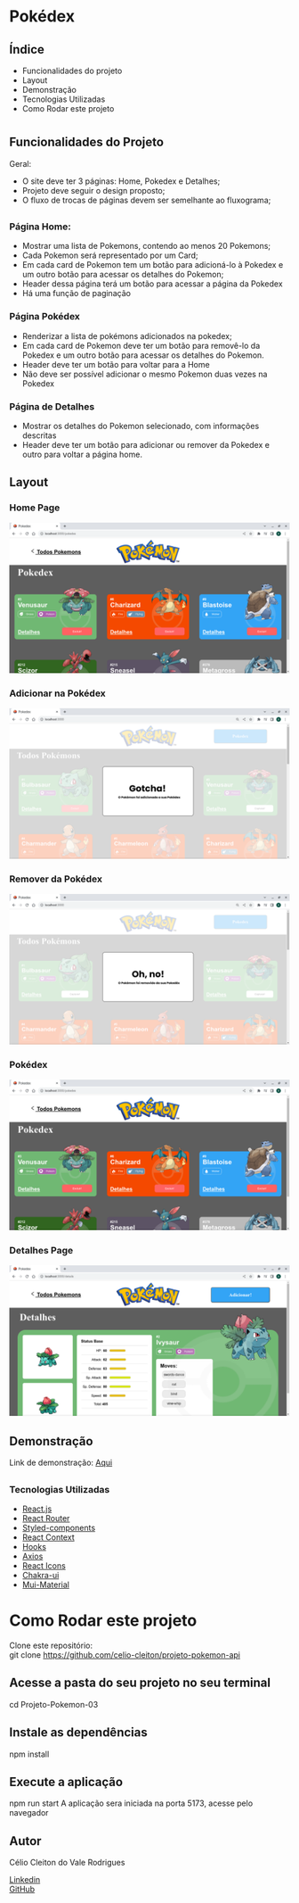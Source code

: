 # Pokédex

## Índice

-   Funcionalidades do projeto
-   Layout
-   Demonstração
-   Tecnologias Utilizadas
-   Como Rodar este projeto


# 
## Funcionalidades do Projeto

Geral:

-   O site deve ter 3 páginas: Home, Pokedex e Detalhes;
-   Projeto deve seguir o design proposto;
-   O fluxo de trocas de páginas devem ser semelhante ao fluxograma;

## 
### Página Home:

-   Mostrar uma lista de Pokemons, contendo ao menos 20 Pokemons;
-   Cada Pokemon será representado por um Card;
-   Em cada card de Pokemon tem um botão para adicioná-lo à Pokedex e um outro botão para acessar os detalhes do Pokemon;
-   Header dessa página terá um botão para acessar a página da Pokedex
-   Há uma função de paginação

### Página Pokédex

-   Renderizar a lista de pokémons adicionados na pokedex;
-   Em cada card de Pokemon deve ter um botão para removê-lo da Pokedex e um outro botão para acessar os detalhes do Pokemon.
-   Header deve ter um botão para voltar para a Home
-   Não deve ser possível adicionar o mesmo Pokemon duas vezes na Pokedex

### Página de Detalhes

-   Mostrar os detalhes do Pokemon selecionado, com informações descritas
-   Header deve ter um botão para adicionar ou remover da Pokedex e outro para voltar a página home.

## 
## Layout

### Home Page

![Home Page](https://github.com/hammes22/Pokedex/raw/main/images/pokedex_Page.png)

### Adicionar na Pokédex

![Adicionar na Pokédex](https://github.com/hammes22/Pokedex/raw/main/images/adicionarPokedex.png)

### Remover da Pokédex

![Remover da Pokédex](https://github.com/hammes22/Pokedex/raw/main/images/removerPokedex.png)

### Pokédex

![Pokédex](https://github.com/hammes22/Pokedex/raw/main/images/pokedex_Page.png)

### Detalhes Page

![Detalhes Page](https://github.com/hammes22/Pokedex/raw/main/images/detalhes_page.png)

## 
## Demonstração

Link de demonstração: [Aqui](https://projetcpokemons.netlify.app/)

## 
### **Tecnologias Utilizadas**

-   [React.js](https://pt-br.reactjs.org/)
-   [React Router](https://reactrouter.com/en/main/start/overview)
-   [Styled-components](https://styled-components.com/)
-   [React Context](https://reactjs.org/docs/context.html)
-   [Hooks](https://reactjs.org/docs/hooks-intro.html)
-   [Axios](https://axios-http.com/ptbr/docs/intro)
-   [React Icons](https://react-icons.github.io/react-icons)
-   [Chakra-ui](https://pro.chakra-ui.com/guides/get-started)
-   [Mui-Material](https://mui.com/material-ui/getting-started/overview/)


#  Como Rodar este projeto

 Clone este repositório:<br>
git clone https://github.com/celio-cleiton/projeto-pokemon-api

## Acesse a pasta do seu projeto no seu terminal
cd Projeto-Pokemon-03

## Instale as dependências
npm install

## Execute a aplicação
npm run start
A aplicação sera iniciada na porta 5173, acesse pelo navegador


## Autor

Célio Cleiton do Vale Rodrigues

  

[Linkedin](https://www.linkedin.com/in/c%C3%A9lio-cleiton/)      
[GitHub](https://github.com/celio-cleiton)
